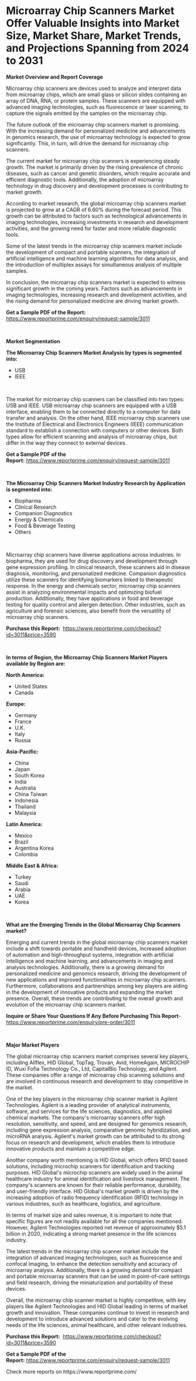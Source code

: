 <p><h1>Microarray Chip Scanners Market Offer Valuable Insights into Market Size, Market Share, Market Trends, and Projections Spanning from 2024 to 2031</h1></p><p><strong>Market Overview and Report Coverage</strong></p>
<p><p>Microarray chip scanners are devices used to analyze and interpret data from microarray chips, which are small glass or silicon slides containing an array of DNA, RNA, or protein samples. These scanners are equipped with advanced imaging technologies, such as fluorescence or laser scanning, to capture the signals emitted by the samples on the microarray chip.</p><p>The future outlook of the microarray chip scanners market is promising. With the increasing demand for personalized medicine and advancements in genomics research, the use of microarray technology is expected to grow significantly. This, in turn, will drive the demand for microarray chip scanners.</p><p>The current market for microarray chip scanners is experiencing steady growth. The market is primarily driven by the rising prevalence of chronic diseases, such as cancer and genetic disorders, which require accurate and efficient diagnostic tools. Additionally, the adoption of microarray technology in drug discovery and development processes is contributing to market growth.</p><p>According to market research, the global microarray chip scanners market is projected to grow at a CAGR of 6.60% during the forecast period. This growth can be attributed to factors such as technological advancements in imaging technologies, increasing investments in research and development activities, and the growing need for faster and more reliable diagnostic tools.</p><p>Some of the latest trends in the microarray chip scanners market include the development of compact and portable scanners, the integration of artificial intelligence and machine learning algorithms for data analysis, and the introduction of multiplex assays for simultaneous analysis of multiple samples.</p><p>In conclusion, the microarray chip scanners market is expected to witness significant growth in the coming years. Factors such as advancements in imaging technologies, increasing research and development activities, and the rising demand for personalized medicine are driving market growth.</p></p>
<p><strong>Get a Sample PDF of the Report:</strong> <a href="https://www.reportprime.com/enquiry/request-sample/3011">https://www.reportprime.com/enquiry/request-sample/3011</a></p>
<p>&nbsp;</p>
<p><strong>Market Segmentation</strong></p>
<p><strong>The Microarray Chip Scanners Market Analysis by types is segmented into:</strong></p>
<p><ul><li>USB</li><li>IEEE</li></ul></p>
<p>&nbsp;</p>
<p><p>The market for microarray chip scanners can be classified into two types: USB and IEEE. USB microarray chip scanners are equipped with a USB interface, enabling them to be connected directly to a computer for data transfer and analysis. On the other hand, IEEE microarray chip scanners use the Institute of Electrical and Electronics Engineers (IEEE) communication standard to establish a connection with computers or other devices. Both types allow for efficient scanning and analysis of microarray chips, but differ in the way they connect to external devices.</p></p>
<p><strong>Get a Sample PDF of the Report:</strong>&nbsp;<a href="https://www.reportprime.com/enquiry/request-sample/3011">https://www.reportprime.com/enquiry/request-sample/3011</a></p>
<p>&nbsp;</p>
<p><strong>The Microarray Chip Scanners Market Industry Research by Application is segmented into:</strong></p>
<p><ul><li>Biopharma</li><li>Clinical Research</li><li>Companion Diagnostics</li><li>Energy & Chemicals</li><li>Food & Beverage Testing</li><li>Others</li></ul></p>
<p>&nbsp;</p>
<p><p>Microarray chip scanners have diverse applications across industries. In biopharma, they are used for drug discovery and development through gene expression profiling. In clinical research, these scanners aid in disease diagnosis, monitoring, and personalized medicine. Companion diagnostics utilize these scanners for identifying biomarkers linked to therapeutic response. In the energy and chemicals sector, microarray chip scanners assist in analyzing environmental impacts and optimizing biofuel production. Additionally, they have applications in food and beverage testing for quality control and allergen detection. Other industries, such as agriculture and forensic sciences, also benefit from the versatility of microarray chip scanners.</p></p>
<p><strong>Purchase this Report:</strong>&nbsp; <a href="https://www.reportprime.com/checkout?id=3011&price=3590">https://www.reportprime.com/checkout?id=3011&price=3590</a></p>
<p>&nbsp;</p>
<p><strong>In terms of Region, the Microarray Chip Scanners Market Players available by Region are:</strong></p>
<p>
    <p> <strong> North America: </strong>
        <ul>
            <li>United States</li>
            <li>Canada</li>
        </ul>
        </p> 
    <p> <strong> Europe: </strong>
        <ul>
            <li>Germany</li>
            <li>France</li>
            <li>U.K.</li>
            <li>Italy</li>
            <li>Russia</li>
        </ul>
        </p> 
    <p> <strong> Asia-Pacific: </strong>
        <ul>
            <li>China</li>
            <li>Japan</li>
            <li>South Korea</li>
            <li>India</li>
            <li>Australia</li>
            <li>China Taiwan</li>
            <li>Indonesia</li>
            <li>Thailand</li>
            <li>Malaysia</li>
        </ul>
        </p> 
    <p> <strong> Latin America: </strong>
        <ul>
            <li>Mexico</li>
            <li>Brazil</li>
            <li>Argentina Korea</li>
            <li>Colombia</li>
        </ul>
        </p> 
    <p> <strong> Middle East & Africa: </strong>
        <ul>
            <li>Turkey</li>
            <li>Saudi</li>
            <li>Arabia</li>
            <li>UAE</li>
            <li>Korea</li>
        </ul>
    </p>
    </p>
<p>&nbsp;</p>
<p><strong>What are the Emerging Trends in the Global Microarray Chip Scanners market?</strong></p>
<p><p>Emerging and current trends in the global microarray chip scanners market include a shift towards portable and handheld devices, increased adoption of automation and high-throughput systems, integration with artificial intelligence and machine learning, and advancements in imaging and analysis technologies. Additionally, there is a growing demand for personalized medicine and genomics research, driving the development of new applications and improved functionalities in microarray chip scanners. Furthermore, collaborations and partnerships among key players are aiding in the development of innovative products and expanding the market presence. Overall, these trends are contributing to the overall growth and evolution of the microarray chip scanners market.</p></p>
<p><strong>Inquire or Share Your Questions If Any Before Purchasing This Report</strong>- <a href="https://www.reportprime.com/enquiry/pre-order/3011">https://www.reportprime.com/enquiry/pre-order/3011</a></p>
<p>&nbsp;</p>
<p><strong>Major Market Players</strong></p>
<p><p>The global microarray chip scanners market comprises several key players, including Allflex, HID Global, TopTag, Trovan, Avid, HomeAgain, MICROCHIP ID, Wuxi Fofia Technology Co., Ltd, CapitalBio Technology, and Agilent. These companies offer a range of microarray chip scanning solutions and are involved in continuous research and development to stay competitive in the market.</p><p>One of the key players in the microarray chip scanner market is Agilent Technologies. Agilent is a leading provider of analytical instruments, software, and services for the life sciences, diagnostics, and applied chemical markets. The company's microarray scanners offer high resolution, sensitivity, and speed, and are designed for genomics research, including gene expression analysis, comparative genomic hybridization, and microRNA analysis. Agilent's market growth can be attributed to its strong focus on research and development, which enables them to introduce innovative products and maintain a competitive edge.</p><p>Another company worth mentioning is HID Global, which offers RFID based solutions, including microchip scanners for identification and tracking purposes. HID Global's microchip scanners are widely used in the animal healthcare industry for animal identification and livestock management. The company's scanners are known for their reliable performance, durability, and user-friendly interface. HID Global's market growth is driven by the increasing adoption of radio frequency identification (RFID) technology in various industries, such as healthcare, logistics, and agriculture.</p><p>In terms of market size and sales revenue, it is important to note that specific figures are not readily available for all the companies mentioned. However, Agilent Technologies reported net revenue of approximately $5.1 billion in 2020, indicating a strong market presence in the life sciences industry.</p><p>The latest trends in the microarray chip scanner market include the integration of advanced imaging technologies, such as fluorescence and confocal imaging, to enhance the detection sensitivity and accuracy of microarray analysis. Additionally, there is a growing demand for compact and portable microarray scanners that can be used in point-of-care settings and field research, driving the miniaturization and portability of these devices.</p><p>Overall, the microarray chip scanner market is highly competitive, with key players like Agilent Technologies and HID Global leading in terms of market growth and innovation. These companies continue to invest in research and development to introduce advanced solutions and cater to the evolving needs of the life sciences, animal healthcare, and other relevant industries.</p></p>
<p><strong>Purchase this Report:</strong>&nbsp;&nbsp;<a href="https://www.reportprime.com/checkout?id=3011&price=3590">https://www.reportprime.com/checkout?id=3011&price=3590</a></p>
<p></p>
<p><strong>Get a Sample PDF of the Report:</strong>&nbsp;<a href="https://www.reportprime.com/enquiry/request-sample/3011">https://www.reportprime.com/enquiry/request-sample/3011</a></p>
<p>Check more reports on https://www.reportprime.com/</p>